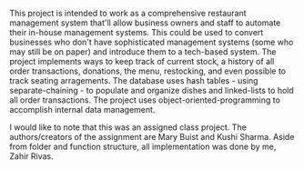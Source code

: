 This project is intended to work as a comprehensive restaurant management system that'll allow business owners and staff to automate their in-house management systems. This could be used to convert businesses who don't have sophisticated management systems (some who may still be on paper) and introduce them to a tech-based system. The project implements ways to keep track of current stock, a history of all order transactions, donations, the menu, restocking, and even possible to track seating arragements. The database uses hash tables - using separate-chaining - to populate and organize dishes and linked-lists to hold all order transactions. The project uses object-oriented-programming to accomplish internal data management.

I would like to note that this was an assigned class project. The authors/creators of the assignment are Mary Buist and Kushi Sharma. Aside from folder and function structure, all implementation was done by me, Zahir Rivas.

